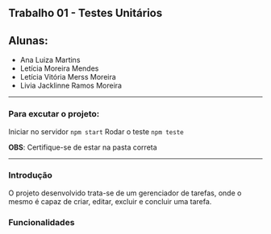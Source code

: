 ## Trabalho 01 - Testes Unitários

##

## Alunas: 
- Ana Luiza Martins
- Letícia Moreira Mendes
- Letícia Vitória Merss Moreira
- Livia Jacklinne Ramos Moreira

---

### Para excutar o projeto:
Iniciar no servidor `npm start`
Rodar o teste `npm teste`

**OBS**: Certifique-se de estar na pasta correta

---
### Introdução
O projeto desenvolvido trata-se de um gerenciador de tarefas, onde o mesmo é capaz de criar, editar, excluir e concluir uma tarefa.

### Funcionalidades


